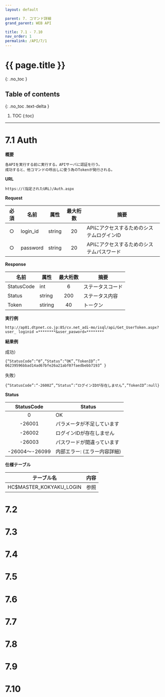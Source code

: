 ```yaml
---
layout: default

parent: 7. コマンド詳細
grand_parent: WEB API

title: 7.1 - 7.10
nav_order: 1
permalink: /API/7/1
---
```


# {{ page.title }}
{: .no_toc }

## Table of contents 
{: .no_toc .text-delta }

1. TOC
{:toc}

---

# 7.1 Auth

**概要**
```
各APIを実行する前に実行する。APIサーバに認証を行う。
成功すると、他コマンドの呼出しに使う為のTokenが発行される。
```
 
**URL**
```
https://(指定されたURL)/Auth.aspx
```

**Request**

| 必須 	| 名前     	| 属性   	| 最大桁数 	| 摘要                                      	|
|:----:	|----------	|--------	|:--------:	|-------------------------------------------	|
|   ○  	| login_id 	| string 	|    20    	| APIにアクセスするためのシステムログインID 	|
|   ○  	| password 	| string 	|    20    	| APIにアクセスするためのシステムパスワード 	|

**Response**

| 名前       	| 属性    	| 最大桁数 	| 摘要             	|
|------------	|---------	|:--------:	|------------------	|
| StatusCode 	| int     	|     6    	| ステータスコード 	|
| Status     	| string  	|    200   	| ステータス内容   	|
| Token      	| stiring 	|    40    	| トークン         	|

**実行例**
```
http://ap01.dtpnet.co.jp:85/cv.net_adi-mo/isql/api/Get_UserToken.aspx?user_ loginid =********&user_pasword=********
```

**結果例**

成功）
```
{“StatusCode”:“0”,“Status”:“OK”,”TokenID”:” 06239596bbad14ad67bfe26a21abf07faedbebb7193” }
```

失敗）
```
{“StatusCode”:“-26002”,“Status”:“ログインIDが存在しません”,”TokenID”:null}
```

**Status**

| StatusCode                 | Status                       |
|:----------------------------:|------------------------------|
|     0                      | OK                           |
|     -26001                 | パラメータが不足しています   |
|     -26002                 | ログインIDが存在しません     |
|     -26003                 | パスワードが間違っています   |
|     -26004～-26099    | 内部エラー: (エラー内容詳細) |

**仕様テーブル**

| テーブル名              | 内容 |
|-------------------------|------|
| HC$MASTER_KOKYAKU_LOGIN | 参照 |

# 7.2

# 7.3

# 7.4

# 7.5

# 7.6

# 7.7

# 7.8

# 7.9

# 7.10